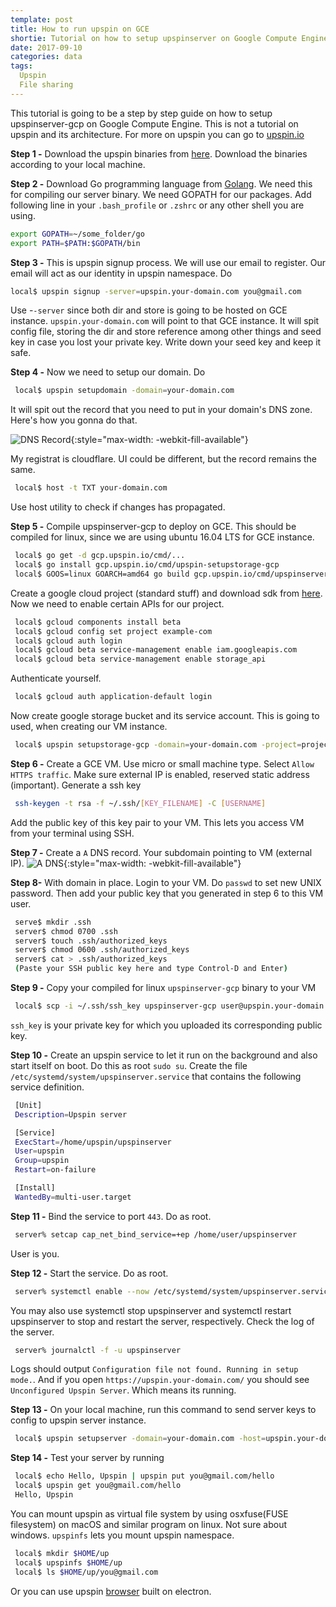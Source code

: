 ```yaml
---
template: post
title: How to run upspin on GCE
shortie: Tutorial on how to setup upspinserver on Google Compute Engine
date: 2017-09-10
categories: data
tags:
  Upspin
  File sharing
---
```


This tutorial is going to be a step by step guide on how to setup upspinserver-gcp on Google Compute
Engine. This is not a tutorial on upspin and its architecture. For more on upspin you can go to
[upspin.io](https://upspin.io/)

**Step 1 -** Download the upspin binaries from [here](https://upspin.io/dl/).
  Download the binaries according to your local machine.

**Step 2 -** Download Go programming language from [Golang](https://golang.org/).
  We need this for compiling our server binary. We need GOPATH for our packages.
  Add following line in your `.bash_profile` or `.zshrc` or any other shell you are using.
  ```bash
  export GOPATH=~/some_folder/go
  export PATH=$PATH:$GOPATH/bin
  ```

**Step 3 -** This is upspin signup process. We will use our email to register. Our email will
  act as our identity in upspin namespace. Do
  ```bash
  local$ upspin signup -server=upspin.your-domain.com you@gmail.com
  ```
  Use -`-server` since both dir and store is going to be hosted on GCE instance.
  `upspin.your-domain.com` will point to that GCE instance.
  It will spit config file, storing the dir and store reference among other things
  and seed key in case you lost your private key. Write down your seed key and keep it safe.

**Step 4 -** Now we need to setup our domain. Do
  ```bash
   local$ upspin setupdomain -domain=your-domain.com
   ```
  It will spit out the record that you need to put in your domain's DNS zone.
  Here's how you gonna do that.

  ![DNS Record]({{site.url}}/assets/dns.png){:style="max-width: -webkit-fill-available"}
  
  My registrat is cloudflare. UI could be different, but the record remains the same.
  ```bash
   local$ host -t TXT your-domain.com
  ```
  Use host utility to check if changes has propagated.

**Step 5 -** Compile upspinserver-gcp to deploy on GCE. This should be compiled for linux, since
  we are using ubuntu 16.04 LTS for GCE instance.
  ```bash
   local$ go get -d gcp.upspin.io/cmd/...
   local$ go install gcp.upspin.io/cmd/upspin-setupstorage-gcp
   local$ GOOS=linux GOARCH=amd64 go build gcp.upspin.io/cmd/upspinserver-gcp
  ```
  Create a google cloud project (standard stuff) and download sdk from [here](https://cloud.google.com/sdk/downloads).
  Now we need to enable certain APIs for our project.
  ```bash
   local$ gcloud components install beta
   local$ gcloud config set project example-com
   local$ gcloud auth login
   local$ gcloud beta service-management enable iam.googleapis.com
   local$ gcloud beta service-management enable storage_api
  ```
  Authenticate yourself.
  ```bash
   local$ gcloud auth application-default login
  ```
  Now create google storage bucket and its service account. This is going to used, when creating our VM instance.
  ```bash
   local$ upspin setupstorage-gcp -domain=your-domain.com -project=project-id bucket-name
  ```

**Step 6 -** Create a GCE VM. Use micro or small machine type. Select `Allow HTTPS traffic`.
  Make sure external IP is enabled, reserved static address (important).
  Generate a ssh key
  ```bash
   ssh-keygen -t rsa -f ~/.ssh/[KEY_FILENAME] -C [USERNAME]
   ```
  Add the public key of this key pair to your VM. This lets you access VM from your terminal using SSH.

**Step 7 -** Create a `A` DNS record. Your subdomain pointing to VM (external IP).
  ![A DNS]({{site.url}}/assets/adns.png){:style="max-width: -webkit-fill-available"}

**Step 8-** With domain in place. Login to your VM.
  Do `passwd` to set new UNIX password.
  Then add your public key that you generated in step 6 to this VM user.
  ```bash
   serve$ mkdir .ssh
   server$ chmod 0700 .ssh
   server$ touch .ssh/authorized_keys
   server$ chmod 0600 .ssh/authorized_keys
   server$ cat > .ssh/authorized_keys
   (Paste your SSH public key here and type Control-D and Enter)
  ```

**Step 9 -** Copy your compiled for linux `upspinserver-gcp` binary to your VM
  ```bash
   local$ scp -i ~/.ssh/ssh_key upspinserver-gcp user@upspin.your-domain.com:upspinserver
  ```
  `ssh_key` is your private key for which you uploaded its corresponding public key.

**Step 10 -** Create an upspin service to let it run on the background and also start itself on boot.
  Do this as root `sudo su`.
  Create the file `/etc/systemd/system/upspinserver.service` that contains the following service definition.
  ```bash
   [Unit]
   Description=Upspin server

   [Service]
   ExecStart=/home/upspin/upspinserver
   User=upspin
   Group=upspin
   Restart=on-failure

   [Install]
   WantedBy=multi-user.target
  ```

**Step 11 -** Bind the service to port `443`. Do as root.
  ```bash
   server% setcap cap_net_bind_service=+ep /home/user/upspinserver
  ```
  User is you.

**Step 12 -** Start the service. Do as root.
  ```bash
   server% systemctl enable --now /etc/systemd/system/upspinserver.service
  ```
  You may also use systemctl stop upspinserver and systemctl restart upspinserver to stop and restart the server, respectively.
  Check the log of the server.
  ```bash
   server% journalctl -f -u upspinserver
  ```
  Logs should output `Configuration file not found. Running in setup mode.`.
  And if you open `https://upspin.your-domain.com/` you should see
  `Unconfigured Upspin Server`. Which means its running.

**Step 13 -** On your local machine, run this command to send server keys to config to upspin server
  instance.
  ```bash
   local$ upspin setupserver -domain=your-domain.com -host=upspin.your-domain.com
  ```

**Step 14 -** Test your server by running
  ```bash
   local$ echo Hello, Upspin | upspin put you@gmail.com/hello
   local$ upspin get you@gmail.com/hello
   Hello, Upspin
  ```
  
  You can mount upspin as virtual file system by using osxfuse(FUSE filesystem) on macOS and similar program on linux. Not sure about windows. `upspinfs` lets you mount upspin namespace.
  ```bash
   local$ mkdir $HOME/up
   local$ upspinfs $HOME/up
   local$ ls $HOME/up/you@gmail.com
  ```

  Or you can use upspin [browser](https://github.com/jnglco/browser) built on electron. 